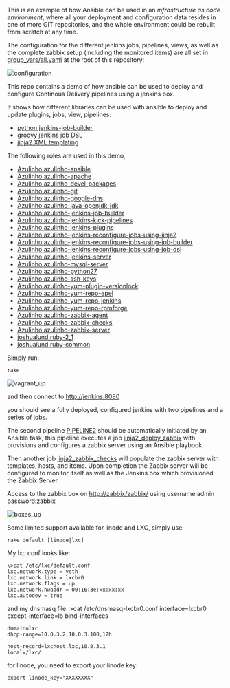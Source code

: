 This is an example of how Ansible can be used in an *infrastructure as code environment*,
where all your deployment and configuration data resides in one of more GIT repositories, and the whole environment could be rebuilt from scratch at any time.

The configuration for the different jenkins jobs, pipelines, views,
as well as the complete zabbix setup (including the monitored items) are all set in [group_vars/all.yaml](https://github.com/Azulinho/ansible-jenkins-showcase/blob/master/group_vars/all.yaml) at the root of this repository:

![configuration](https://github.com/Azulinho/ansible-jenkins-showcase/raw/master/videos/part0.gif)

This repo contains a demo of how ansible can be used to deploy and configure Continous Delivery pipelines using
a jenkins box.

It shows how different libraries can be used with ansible to deploy and update plugins, jobs, view, pipelines:

* [python jenkins-job-builder](https://wiki.jenkins-ci.org/display/JENKINS/Job+DSL+Plugin)
* [groovy jenkins job DSL](https://github.com/jenkinsci/job-dsl-plugin/wiki)
* [jinja2 XML templating](http://jinja.pocoo.org/)


The following roles are used in this demo,

* [Azulinho.azulinho-ansible](https://github.com/Azulinho/azulinho-ansible)
* [Azulinho.azulinho-apache](https://github.com/Azulinho/azulinho-apache)
* [Azulinho.azulinho-devel-packages](https://github.com/Azulinho/azulinho-devel-packages)
* [Azulinho.azulinho-git](https://github.com/Azulinho/azulinho-git)
* [Azulinho.azulinho-google-dns](https://github.com/Azulinho/azulinho-google-dns)
* [Azulinho.azulinho-java-openjdk-jdk](https://github.com/Azulinho/azulinho-java-openjdk-jdk)
* [Azulinho.azulinho-jenkins-job-builder](https://github.com/Azulinho/azulinho-jenkins-job-builder)
* [Azulinho.azulinho-jenkins-kick-pipelines](https://github.com/Azulinho/azulinho-jenkins-kick-pipelines)
* [Azulinho.azulinho-jenkins-plugins](https://github.com/Azulinho/azulinho-jenkins-plugins)
* [Azulinho.azulinho-jenkins-reconfigure-jobs-using-jinja2](https://github.com/Azulinho/azulinho-jenkins-reconfigure-jobs-using-jinja2)
* [Azulinho.azulinho-jenkins-reconfigure-jobs-using-job-builder](https://github.com/Azulinho/azulinho-jenkins-reconfigure-jobs-using-job-builder)
* [Azulinho.azulinho-jenkins-reconfigure-jobs-using-job-dsl](https://github.com/Azulinho/azulinho-jenkins-reconfigure-jobs-using-job-dsl)
* [Azulinho.azulinho-jenkins-server](https://github.com/Azulinho/azulinho-jenkins-server)
* [Azulinho.azulinho-mysql-server](https://github.com/Azulinho/azulinho-mysql-server)
* [Azulinho.azulinho-python27](https://github.com/Azulinho/azulinho-python27)
* [Azulinho.azulinho-ssh-keys](https://github.com/Azulinho/azulinho-ssh-keys)
* [Azulinho.azulinho-yum-plugin-versionlock](https://github.com/Azulinho/azulinho-yum-plugin-versionlock)
* [Azulinho.azulinho-yum-repo-epel](https://github.com/Azulinho/azulinho-yum-repo-epel)
* [Azulinho.azulinho-yum-repo-jenkins](https://github.com/Azulinho/azulinho-yum-repo-jenkins)
* [Azulinho.azulinho-yum-repo-rpmforge](https://github.com/Azulinho/azulinho-yum-repo-rpmforge)
* [Azulinho.azulinho-zabbix-agent](https://github.com/Azulinho/azulinho-zabbix-agent)
* [Azulinho.azulinho-zabbix-checks](https://github.com/Azulinho/azulinho-zabbix-checks)
* [Azulinho.azulinho-zabbix-server](https://github.com/Azulinho/azulinho-zabbix-server)
* [joshualund.ruby-2_1](https://github.com/jlund/ansible-ruby-2.1)
* [joshualund.ruby-common](https://github.com/jlund/ansible-ruby-common)


Simply run:

    rake

![vagrant_up](https://github.com/Azulinho/ansible-jenkins-showcase/raw/master/videos/part1.gif)

and then connect to [http://jenkins:8080](http://jenkins:8080)

you should see a fully deployed, configured jenkins with two pipelines and a series of jobs.

The second pipeline [PIPELINE2](http://jenkins:8080/view/PIPELINE2/) should be automatically initiated by an Ansible task,
this pipeline executes a job [jinja2_deploy_zabbix](http://jenkins:8080/job/jinja2_deploy_zabbix/) with provisions and configures a zabbix server using an Ansible playbook.


Then another job [jinja2_zabbix_checks](http://jenkins:8080/job/jinja2_zabbix_checks) will populate the zabbix server with templates, hosts, and items.
Upon completion the Zabbix server will be configured to monitor itself as well as the Jenkins box which provisioned the Zabbix Server.

Access to the zabbix box on [http://zabbix/zabbix/](http://zabbix/zabbix/) using username:admin password:zabbix


![boxes_up](https://github.com/Azulinho/ansible-jenkins-showcase/raw/master/videos/part2.gif)


Some limited support available for linode and LXC, simply use:

    rake default [linode|lxc]

My lxc conf looks like:

    \>cat /etc/lxc/default.conf
    lxc.network.type = veth
    lxc.network.link = lxcbr0
    lxc.network.flags = up
    lxc.network.hwaddr = 00:16:3e:xx:xx:xx
    lxc.autodev = true

and my dnsmasq file:
    \>cat /etc/dnsmasq-lxcbr0.conf
    interface=lxcbr0
    except-interface=lo
    bind-interfaces

    domain=lxc
    dhcp-range=10.0.3.2,10.0.3.100,12h

    host-record=lxchost.lxc,10.0.3.1
    local=/lxc/

for linode, you need to export your linode key:

    export linode_key="XXXXXXXX"
